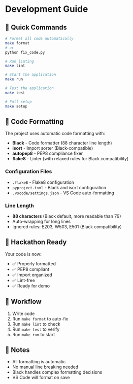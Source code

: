 # Development Guide

## 🚀 Quick Commands

```bash
# Format all code automatically
make format
# or
python fix_code.py

# Run linting
make lint

# Start the application
make run

# Test the application
make test

# Full setup
make setup
```

## 🔧 Code Formatting

The project uses automatic code formatting with:

- **Black** - Code formatter (88 character line length)
- **isort** - Import sorter (Black-compatible)
- **autopep8** - PEP8 compliance fixer
- **flake8** - Linter (with relaxed rules for Black compatibility)

### Configuration Files

- `.flake8` - Flake8 configuration
- `pyproject.toml` - Black and isort configuration
- `.vscode/settings.json` - VS Code auto-formatting

### Line Length

- **88 characters** (Black default, more readable than 79)
- Auto-wrapping for long lines
- Ignored rules: E203, W503, E501 (Black compatibility)

## 🎯 Hackathon Ready

Your code is now:

- ✅ Properly formatted
- ✅ PEP8 compliant
- ✅ Import organized
- ✅ Lint-free
- ✅ Ready for demo

## 🔄 Workflow

1. Write code
2. Run `make format` to auto-fix
3. Run `make lint` to check
4. Run `make test` to verify
5. Run `make run` to start

## 📝 Notes

- All formatting is automatic
- No manual line breaking needed
- Black handles complex formatting decisions
- VS Code will format on save
